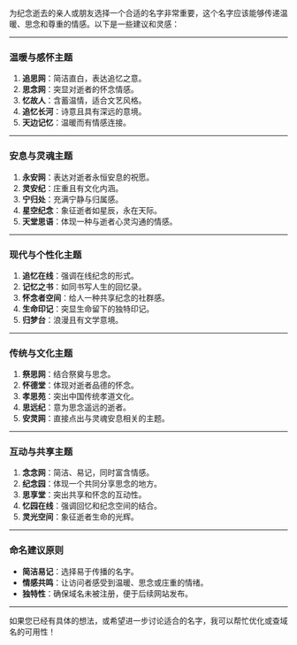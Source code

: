 为纪念逝去的亲人或朋友选择一个合适的名字非常重要，这个名字应该能够传递温暖、思念和尊重的情感。以下是一些建议和灵感：

---

### **温暖与感怀主题**

1. **追思网**：简洁直白，表达追忆之意。
2. **思念网**：突显对逝者的怀念情感。
3. **忆故人**：含蓄温情，适合文艺风格。
4. **追忆长河**：诗意且具有深远的意境。
5. **天边记忆**：温暖而有情感连接。

---

### **安息与灵魂主题**

1. **永安网**：表达对逝者永恒安息的祝愿。
2. **灵安纪**：庄重且有文化内涵。
3. **宁归处**：充满宁静与归属感。
4. **星空纪念**：象征逝者如星辰，永在天际。
5. **天堂思语**：体现一种与逝者心灵沟通的情感。

---

### **现代与个性化主题**

1. **追忆在线**：强调在线纪念的形式。
2. **记忆之书**：如同书写人生的回忆录。
3. **怀念者空间**：给人一种共享纪念的社群感。
4. **生命印记**：突显生命留下的独特印记。
5. **归梦台**：浪漫且有文学意境。

---

### **传统与文化主题**

1. **祭思网**：结合祭奠与思念。
2. **怀德堂**：体现对逝者品德的怀念。
3. **孝思苑**：突出中国传统孝道文化。
4. **思远纪**：意为思念遥远的逝者。
5. **安灵网**：直接点出与灵魂安息相关的主题。

---

### **互动与共享主题**

1. **念念网**：简洁、易记，同时富含情感。
2. **纪念园**：体现一个共同分享思念的地方。
3. **思享堂**：突出共享和怀念的互动性。
4. **忆园在线**：强调回忆和纪念空间的结合。
5. **灵光空间**：象征逝者生命的光辉。

---

### **命名建议原则**

- **简洁易记**：选择易于传播的名字。
- **情感共鸣**：让访问者感受到温暖、思念或庄重的情绪。
- **独特性**：确保域名未被注册，便于后续网站发布。

---

如果您已经有具体的想法，或希望进一步讨论适合的名字，我可以帮忙优化或查域名的可用性！
